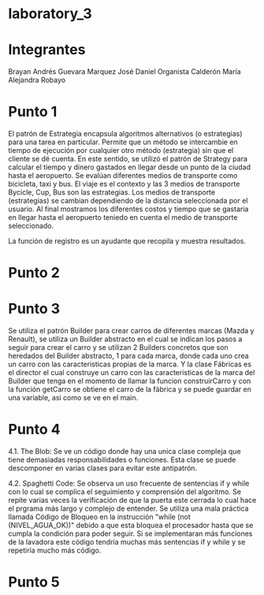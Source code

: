 # laboratory_3
# Integrantes

Brayan Andrés Guevara Marquez
José Daniel Organista Calderón
María Alejandra Robayo

# Punto 1
El patrón de Estrategia encapsula algoritmos alternativos (o estrategias) para una tarea en particular. Permite que un método se intercambie en tiempo de ejecución por cualquier otro método (estrategia) sin que el cliente se dé cuenta. 
En este sentido, se utilizó el patrón de Strategy para calcular el tiempo y dinero gastados en llegar desde un punto de la ciudad hasta el aeropuerto. Se evalúan diferentes medios de transporte como bicicleta, taxi y bus. El viaje es el contexto y las 3 medios de transporte Bycicle, Cup, Bus son las estrategias. Los medios de transporte (estrategias) se cambian dependiendo de la distancia seleccionada por el usuario. Al final mostramos los diferentes costos y tiempo que se gastaria en llegar hasta el aeropuerto teniedo en cuenta el medio de transporte seleccionado.

La función de registro es un ayudante que recopila y muestra resultados.

# Punto 2

# Punto 3
Se utiliza el patrón Builder para crear carros de diferentes marcas (Mazda y Renault), se utiliza un Builder abstracto en el cual se indican los pasos a seguir para crear el carro y se utilizan 2 Builders concretos que son heredados del Builder abstracto, 1 para cada marca, donde cada uno crea un carro con las caracteristicas propias de la marca. Y la clase Fábricas es el director el cual construye un carro con las caracteristicas de la marca del Builder que tenga en el momento de llamar la funcion construirCarro y con la función getCarro se obtiene el carro de la fábrica y se puede guardar en una variable, asi como se ve en el main.
# Punto 4
4.1. The Blob: Se ve un código donde hay una unica clase compleja que tiene demasiadas responsabilidades o funciones. Esta clase se puede descomponer en varias clases para evitar este antipatrón.

4.2. Spaghetti Code: Se observa un uso frecuente de sentencias if y while con lo cual se complica el seguimiento y comprensión del algoritmo.
Se repite varias veces la verificación de que la puerta este cerrada lo cual hace el prgrama más largo y complejo de entender.
Se utiliza una mala práctica llamada Código de Bloqueo en la instrucción "while (not (NIVEL_AGUA_OK))" debido a que esta bloquea el procesador hasta que se cumpla la condición para poder seguir.
Si se implementaran más funciones de la lavadora este código tendría muchas más sentencias if y while y se repetiría mucho más código.
# Punto 5



